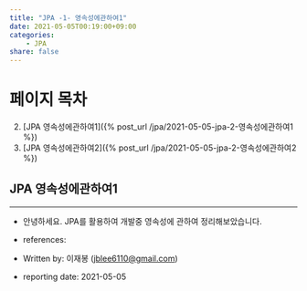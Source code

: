 ```yaml
---
title: "JPA -1- 영속성에관하여1"
date: 2021-05-05T00:19:00+09:00
categories: 
    - JPA
share: false
---
```


# 페이지 목차
2. [JPA 영속성에관하여1]({% post_url /jpa/2021-05-05-jpa-2-영속성에관하여1 %})
2. [JPA 영속성에관하여2]({% post_url /jpa/2021-05-05-jpa-2-영속성에관하여2 %})

## JPA 영속성에관하여1

---
- 안녕하세요. JPA를 활용하여 개발중 영속성에 관하여 정리해보았습니다.

- references:
- Written by: 이재봉 (jblee6110@gmail.com)
- reporting date: 2021-05-05